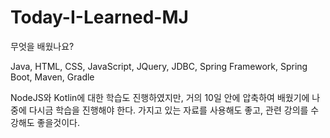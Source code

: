 # Today-I-Learned-MJ


무엇을 배웠나요?

Java, HTML, CSS, JavaScript, JQuery, JDBC, Spring Framework, Spring Boot, Maven, Gradle

NodeJS와 Kotlin에 대한 학습도 진행하였지만, 거의 10일 안에 압축하여 배웠기에 나중에 다시금 학습을 진행해야 한다.
가지고 있는 자료를 사용해도 좋고, 관련 강의를 수강해도 좋을것이다.
